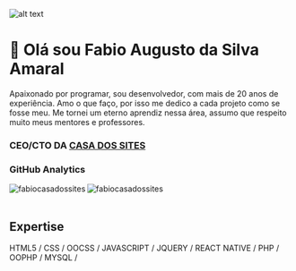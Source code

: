 ![alt text](https://www.casadossites.com.br/imagens_markedown/header.fabio.jpg "Fabio Augusto")

# 🖖 Olá sou Fabio Augusto da Silva Amaral

Apaixonado por programar, sou desenvolvedor, com mais de 20 anos de experiência. Amo o que faço, por isso me dedico a cada projeto como se fosse meu. Me tornei um eterno aprendiz nessa área, assumo que respeito muito meus mentores e professores.
<br>

### CEO/CTO DA [CASA DOS SITES](https://www.casadossites.com)

### GitHub Analytics

<p align="center">
<a href="https://github.com/fabiocasadossites">
  <img align="left" src="https://github-readme-stats.vercel.app/api/top-langs/?username=fabiocasadossites" alt="fabiocasadossites" />
  <img align="left" src="https://github-readme-stats.vercel.app/api?username=fabiocasadossites&show_icons=true" alt="fabiocasadossites" />
</a>
</p>

<br><br>

## Expertise
HTML5 / CSS / OOCSS / JAVASCRIPT / JQUERY / REACT NATIVE / PHP / OOPHP / MYSQL /  
